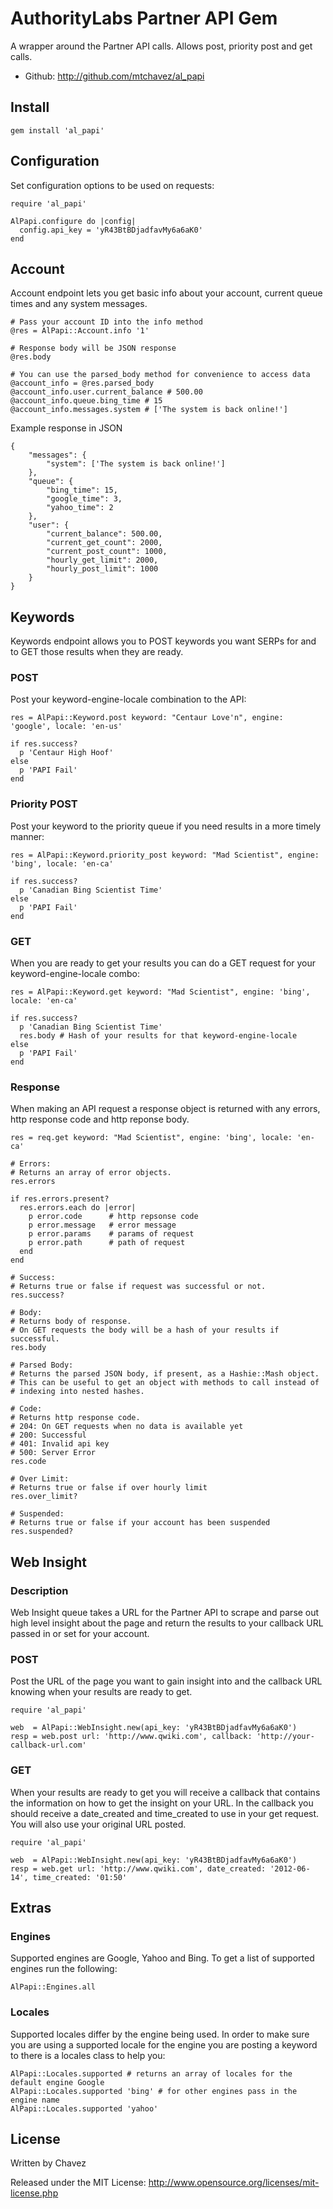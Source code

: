AuthorityLabs Partner API Gem
=============================

A wrapper around the Partner API calls. Allows post, priority post and get calls.

* Github: http://github.com/mtchavez/al_papi

## Install

    gem install 'al_papi'

## Configuration

Set configuration options to be used on requests:

    require 'al_papi'

    AlPapi.configure do |config|
      config.api_key = 'yR43BtBDjadfavMy6a6aK0'
    end

## Account

Account endpoint lets you get basic info about your account, current queue times and any system messages.

    # Pass your account ID into the info method
    @res = AlPapi::Account.info '1'
    
    # Response body will be JSON response
    @res.body
    
    # You can use the parsed_body method for convenience to access data
    @account_info = @res.parsed_body
    @account_info.user.current_balance # 500.00
    @account_info.queue.bing_time # 15
    @account_info.messages.system # ['The system is back online!']

Example response in JSON

    {
        "messages": {
            "system": ['The system is back online!']
        }, 
        "queue": {
            "bing_time": 15, 
            "google_time": 3, 
            "yahoo_time": 2
        }, 
        "user": {
            "current_balance": 500.00, 
            "current_get_count": 2000, 
            "current_post_count": 1000, 
            "hourly_get_limit": 2000, 
            "hourly_post_limit": 1000
        }
    }

## Keywords

Keywords endpoint allows you to POST keywords you want SERPs for and to GET those results
when they are ready.

### POST

Post your keyword-engine-locale combination to the API:

    res = AlPapi::Keyword.post keyword: "Centaur Love'n", engine: 'google', locale: 'en-us'

    if res.success?
      p 'Centaur High Hoof'
    else
      p 'PAPI Fail'
    end

### Priority POST

Post your keyword to the priority queue if you need results in a more timely manner:

    res = AlPapi::Keyword.priority_post keyword: "Mad Scientist", engine: 'bing', locale: 'en-ca'

    if res.success?
      p 'Canadian Bing Scientist Time'
    else
      p 'PAPI Fail'
    end

### GET

When you are ready to get your results you can do a GET request for your keyword-engine-locale combo:

    res = AlPapi::Keyword.get keyword: "Mad Scientist", engine: 'bing', locale: 'en-ca'

    if res.success?
      p 'Canadian Bing Scientist Time'
      res.body # Hash of your results for that keyword-engine-locale
    else
      p 'PAPI Fail'
    end

### Response

When making an API request a response object is returned with any errors, http response code and http reponse body.

    res = req.get keyword: "Mad Scientist", engine: 'bing', locale: 'en-ca'

    # Errors:
    # Returns an array of error objects.
    res.errors

    if res.errors.present?
      res.errors.each do |error|
        p error.code      # http repsonse code
        p error.message   # error message
        p error.params    # params of request
        p error.path      # path of request
      end
    end

    # Success:
    # Returns true or false if request was successful or not.
    res.success?

    # Body:
    # Returns body of response.
    # On GET requests the body will be a hash of your results if successful.
    res.body

    # Parsed Body:
    # Returns the parsed JSON body, if present, as a Hashie::Mash object.
    # This can be useful to get an object with methods to call instead of
    # indexing into nested hashes.

    # Code:
    # Returns http response code.
    # 204: On GET requests when no data is available yet
    # 200: Successful
    # 401: Invalid api key
    # 500: Server Error
    res.code

    # Over Limit:
    # Returns true or false if over hourly limit
    res.over_limit?

    # Suspended:
    # Returns true or false if your account has been suspended
    res.suspended?

## Web Insight

### Description

Web Insight queue takes a URL for the Partner API to scrape and parse out high level insight about the page
and return the results to your callback URL passed in or set for your account.

### POST

Post the URL of the page you want to gain insight into and the callback URL knowing when your results are
ready to get.

    require 'al_papi'

    web  = AlPapi::WebInsight.new(api_key: 'yR43BtBDjadfavMy6a6aK0')
    resp = web.post url: 'http://www.qwiki.com', callback: 'http://your-callback-url.com'

### GET

When your results are ready to get you will receive a callback that contains the information on how
to get the insight on your URL. In the callback you should receive a date_created and time_created to use
in your get request. You will also use your original URL posted.

    require 'al_papi'

    web  = AlPapi::WebInsight.new(api_key: 'yR43BtBDjadfavMy6a6aK0')
    resp = web.get url: 'http://www.qwiki.com', date_created: '2012-06-14', time_created: '01:50'

## Extras

### Engines

Supported engines are Google, Yahoo and Bing. To get a list of supported engines run the following:

    AlPapi::Engines.all

### Locales

Supported locales differ by the engine being used. In order to make sure you are using a supported locale
for the engine you are posting a keyword to there is a locales class to help you:

    AlPapi::Locales.supported # returns an array of locales for the default engine Google
    AlPapi::Locales.supported 'bing' # for other engines pass in the engine name
    AlPapi::Locales.supported 'yahoo'

## License

Written by Chavez

Released under the MIT License: http://www.opensource.org/licenses/mit-license.php
